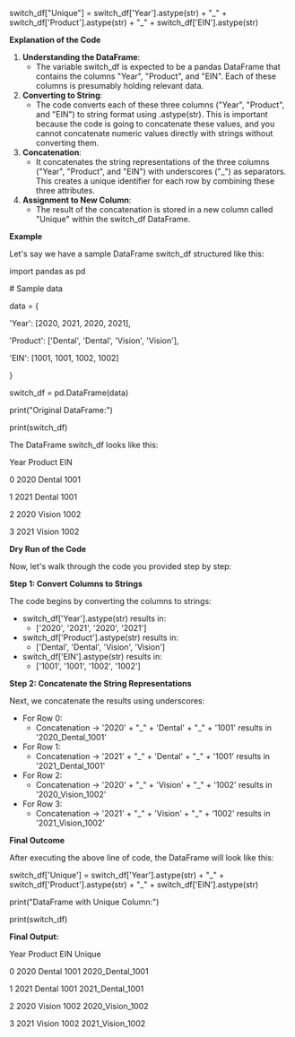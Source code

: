switch_df\["Unique"\] = switch_df\['Year'\].astype(str) + "\_" + switch_df\['Product'\].astype(str) + "\_" + switch_df\['EIN'\].astype(str)

**Explanation of the Code**

1. **Understanding the DataFrame**:
    - The variable switch_df is expected to be a pandas DataFrame that contains the columns "Year", "Product", and "EIN". Each of these columns is presumably holding relevant data.
2. **Converting to String**:
    - The code converts each of these three columns ("Year", "Product", and "EIN") to string format using .astype(str). This is important because the code is going to concatenate these values, and you cannot concatenate numeric values directly with strings without converting them.
3. **Concatenation**:
    - It concatenates the string representations of the three columns ("Year", "Product", and "EIN") with underscores ("\_") as separators. This creates a unique identifier for each row by combining these three attributes.
4. **Assignment to New Column**:
    - The result of the concatenation is stored in a new column called "Unique" within the switch_df DataFrame.

**Example**

Let's say we have a sample DataFrame switch_df structured like this:

import pandas as pd

\# Sample data

data = {

'Year': \[2020, 2021, 2020, 2021\],

'Product': \['Dental', 'Dental', 'Vision', 'Vision'\],

'EIN': \[1001, 1001, 1002, 1002\]

}

switch_df = pd.DataFrame(data)

print("Original DataFrame:")

print(switch_df)

The DataFrame switch_df looks like this:

Year Product EIN

0 2020 Dental 1001

1 2021 Dental 1001

2 2020 Vision 1002

3 2021 Vision 1002

**Dry Run of the Code**

Now, let's walk through the code you provided step by step:

**Step 1: Convert Columns to Strings**

The code begins by converting the columns to strings:

- switch_df\['Year'\].astype(str) results in:
  - \['2020', '2021', '2020', '2021'\]
- switch_df\['Product'\].astype(str) results in:
  - \['Dental', 'Dental', 'Vision', 'Vision'\]
- switch_df\['EIN'\].astype(str) results in:
  - \['1001', '1001', '1002', '1002'\]

**Step 2: Concatenate the String Representations**

Next, we concatenate the results using underscores:

- For Row 0:
  - Concatenation -> '2020' + "\_" + 'Dental' + "\_" + '1001' results in '2020_Dental_1001'
- For Row 1:
  - Concatenation -> '2021' + "\_" + 'Dental' + "\_" + '1001' results in '2021_Dental_1001'
- For Row 2:
  - Concatenation -> '2020' + "\_" + 'Vision' + "\_" + '1002' results in '2020_Vision_1002'
- For Row 3:
  - Concatenation -> '2021' + "\_" + 'Vision' + "\_" + '1002' results in '2021_Vision_1002'

**Final Outcome**

After executing the above line of code, the DataFrame will look like this:

switch_df\['Unique'\] = switch_df\['Year'\].astype(str) + "\_" + switch_df\['Product'\].astype(str) + "\_" + switch_df\['EIN'\].astype(str)

print("DataFrame with Unique Column:")

print(switch_df)

**Final Output:**

Year Product EIN Unique

0 2020 Dental 1001 2020_Dental_1001

1 2021 Dental 1001 2021_Dental_1001

2 2020 Vision 1002 2020_Vision_1002

3 2021 Vision 1002 2021_Vision_1002
